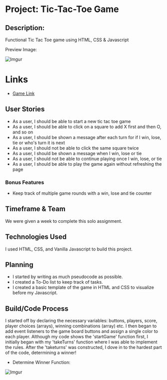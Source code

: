 # Project: Tic-Tac-Toe Game

## Description:

   Functional Tic Tac Toe game using HTML, CSS & Javascript
   
   Preview Image:
   
   ![Imgur](https://i.imgur.com/A2710Mk.png)
   
# Links
   
   * [Game Link](https://thecaliforniacoder.github.io/Tic-Tac-Toe/)

## User Stories

   * As a user, I should be able to start a new tic tac toe game
   * As a user, I should be able to click on a square to add X first and then O, and so on
   * As a user, I should be shown a message after each turn for if I win, lose, tie or who's turn it is next
   * As a user, I should not be able to click the same square twice
   * As a user, I should be shown a message when I win, lose or tie
   * As a user, I should not be able to continue playing once I win, lose, or tie
   * As a user, I should be able to play the game again without refreshing the page

### Bonus Features

   * Keep track of multiple game rounds with a win, lose and tie counter

## Timeframe & Team
   
   We were given a week to complete this solo assignment. 
   
## Technologies Used

   I used HTML, CSS, and Vanilla Javascript to build this project.
   
## Planning 

   * I started by writing as much pseudocode as possible.
   * I created a To-Do list to keep track of tasks.
   * I created a basic template of the game in HTML and CSS to visualize before my Javascript.

## Build/Code Process

   I started off by declaring the necessary variables: buttons, players, score, player choices (arrays), winning combinations (array) etc.
   I then began to add event listeners to the game board buttons and assign a single color to each player. 
   Although my code shows the 'startGame' function first, I initially began with my 'takeTurns' function where I was able to implement the rules.
   After the 'taketurns' was constructed, I dove in to the hardest part of the code, determining a winner!
   
   * Determine Winner Function:
   
   ![Imgur](https://i.imgur.com/Qjzti7S.png)
   
   

